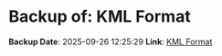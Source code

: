 # Backup of: KML Format

**Backup Date**: 2025-09-26 12:25:29
**Link**: [KML Format](https://przemienniki.net/export/przemienniki.kml)
